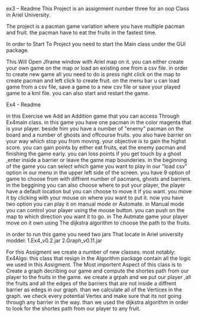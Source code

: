 ex3 – Readme
This Project is an assignment number three for an oop Class in Ariel University.

The project is a pacman game variation where you have multiple pacman and fruit. the pacman have to eat the fruits in the fastest time.

In order to Start To Project you need to start the Main class under the GUI package.

This Will Open Jframe window with Ariel map on it. you can either create your own game on the map or load an existing one from a csv file. in order to create new  game all you need to do is press right click on the map to create pacman and left click to create fruit.
on the menu bar u can load game from a csv file, save a game to a new csv file or save your played game to a kml file. you can also start and restart the game.

Ex4 - Readme

in this Exercise we Add an Addition game that you can access Through Ex4main class. in this game you have one pacman in the color magenta that is your player. beside him you have a number of "enemy" pacman on the board and a number of ghosts and offcourse fruits. you also have barrier on your way which stop you from moving.
your objective is to gain the highst score. you can gain points by either eat fruits, eat the enemy pacman and finishing the game early.
you can loss points if you get touch by a ghost ,enter inside a barrier or leave the game map bounderies.
in the beginning of the game you can select which game you want to play in our "load csv" option in our menu in the upper left side of the screen. you have 9 option of game to choose from with diffrent number of pacmans, ghosts and barriers.
in the beggining you can also choose where to put your player, the player have a default location but you can choose to move it if you want. you move it by clicking with your mouse on where you want to put it.
now you have two option you can play it on manual mode or Automate.
in Manual mode you can control your player using the mouse button. you can push on the map to which direction you want it to go.
in The Autmate game your player move on it own using The dijkstra algorithm to choose the path to the fruits. 

in order to run this game you need two jars That locate in Ariel university moddel:
1.Ex4_v0.2.jar
2.Graph_v0.11.jar

For this Assigment we create a number of new classes. most notably:
Ex4Algo:
this class that resign in the Algorithm package contain all the logic we used in this Assigment.
The Most importent Aspect of this class is to Create a graph decribing our game and compute the shortes path from our player to the fruits in the game. we create a grpah and we put our player ,all the fruits and all the edges of the barriers that are not inside a diffrent barrier as edegs in our graph.
than we calculate all of the Vertices in the graph. we check every potential Vertex and make sure that its not going through any barrier in the way.
than we used the dijkstra algorithm in order to look for the shortes path from our player to any fruit.

